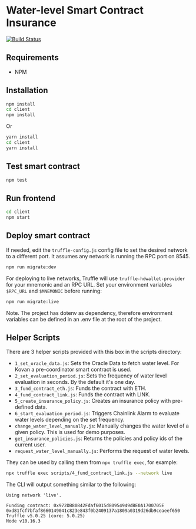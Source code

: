 # Water-level Smart Contract Insurance
[![Build Status](https://travis-ci.org/chainlink-hackathon2020-insurance/insurance-product.svg?branch=master)](https://travis-ci.org/chainlink-hackathon2020-insurance/insurance-product)

## Requirements

- NPM

## Installation


```bash
npm install
cd client
npm install
```

Or

```bash
yarn install
cd client
yarn install
```

## Test smart contract

```bash
npm test
```

## Run frontend

```bash
cd client
npm start
```

## Deploy smart contract

If needed, edit the `truffle-config.js` config file to set the desired network to a different port. It assumes any network is running the RPC port on 8545.

```bash
npm run migrate:dev
```

For deploying to live networks, Truffle will use `truffle-hdwallet-provider` for your mnemonic and an RPC URL. Set your environment variables `$RPC_URL` and `$MNEMONIC` before running:

```bash
npm run migrate:live
```

Note. The project has dotenv as dependency, therefore environment variables can be defined in an .env file at the root of the project.

## Helper Scripts

There are 3 helper scripts provided with this box in the scripts directory:
- `1_set_oracle_data.js`: Sets the Oracle Data to fetch water level. For Kovan a pre-coordinator smart contract is used.
- `2_set_evaluation_period.js`: Sets the frequency of water level evaluation in seconds. By the default it's one day.
- `3_fund_contract_eth.js`: Funds the contract with ETH.
- `4_fund_contract_link.js`: Funds the contract with LINK.
- `5_create_insurance_policy.js`: Creates an insurance policy with pre-defined data.
- `6_start_evaluation_period.js`: Triggers Chainlink Alarm to evaluate water levels depending on the set frequency. 
- `change_water_level_manually.js`: Manually changes the water level of a given policy. This is used for demo purposes.
- `get_insurance_policies.js`: Returns the policies and policy ids of the current user.
- `request_water_level_manually.js`: Performs the request of water levels.

They can be used by calling them from `npx truffle exec`, for example:

```bash
npx truffle exec scripts/4_fund_contract_link.js --network live
```

The CLI will output something similar to the following:

```
Using network 'live'.

Funding contract: 0x972DB80842Fdaf6015d80954949dBE0A1700705E
0xd81fcf7bfaf8660149041c823e843f0b2409137a1809a0319d26db9ceaeef650
Truffle v5.0.25 (core: 5.0.25)
Node v10.16.3
```
